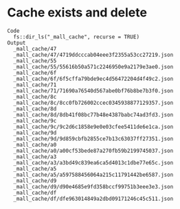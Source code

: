 # Cache exists and delete

    Code
      fs::dir_ls("_mall_cache", recurse = TRUE)
    Output
      _mall_cache/47
      _mall_cache/47/4719ddcccab04eee3f2355a53cc27219.json
      _mall_cache/55
      _mall_cache/55/55616b50a571c2246950e9a2179e3ae0.json
      _mall_cache/6f
      _mall_cache/6f/6f5cffa79bde9ec4d56472204d4f49c2.json
      _mall_cache/71
      _mall_cache/71/71690a76540d567abe0bf76b8be7b3f0.json
      _mall_cache/8c
      _mall_cache/8c/8cc0fb726002ccec0345938877129357.json
      _mall_cache/8d
      _mall_cache/8d/8db41f08bc77b48e4387babc74ad3fd3.json
      _mall_cache/9c
      _mall_cache/9c/9c2d6c1858e9e0e03cfee5411de6e1ca.json
      _mall_cache/9d
      _mall_cache/9d/9d859cbfb2855ce7b13c63037ff27351.json
      _mall_cache/a0
      _mall_cache/a0/a00cf53bede87a270fb59b2199745037.json
      _mall_cache/a3
      _mall_cache/a3/a3bd49c839ea6ca5d4013c1dbe77e65c.json
      _mall_cache/a5
      _mall_cache/a5/a597588456064a215c11791442be6587.json
      _mall_cache/d9
      _mall_cache/d9/d90e4685e9fd358bccf99751b3eee3e3.json
      _mall_cache/df
      _mall_cache/df/dfe963014849a2dbd09171246c45c511.json

